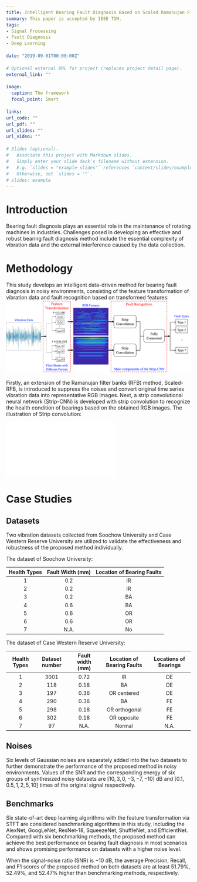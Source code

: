 ```yaml
---
title: Intelligent Bearing Fault Diagnosis Based on Scaled Ramanujan Filter Banks in Noisy Environments
summary: This paper is accepted by IEEE TIM.
tags:
- Signal Processing
- Fault Diagnosis
- Deep Learning

date: "2019-09-01T00:00:00Z"

# Optional external URL for project (replaces project detail page).
external_link: ""

image:
  caption: The framework
  focal_point: Smart

links:
url_code: ""
url_pdf: ""
url_slides: ""
url_video: ""

# Slides (optional).
#   Associate this project with Markdown slides.
#   Simply enter your slide deck's filename without extension.
#   E.g. `slides = "example-slides"` references `content/slides/example-slides.md`.
#   Otherwise, set `slides = ""`.
# slides: example
---
```


# Introduction

Bearing fault diagnosis plays an essential role in the maintenance of rotating machines in industries. Challenges posed in developing an effective and robust bearing fault diagnosis method include the essential complexity of vibration data and the external interference caused by the data collection. 

# Methodology

This study develops an intelligent data-driven method for bearing fault diagnosis in noisy environments, consisting of the feature transformation of vibration data and fault recognition based on transformed features:![structure](structure.png)

Firstly, an extension of the Ramanujan filter banks (RFB) method, Scaled-RFB, is introduced to suppress the noises and convert original time series vibration data into representative RGB images. Next, a strip convolutional neural network (Strip-CNN) is developed with strip convolution to recognize the health condition of bearings based on the obtained RGB images. The illustration of Strip convolution:

![Strip Convolution](convolution.pdf)

# Case Studies

## Datasets

Two vibration datasets collected from Soochow University and Case Western Reserve University are utilized to validate the effectiveness and robustness of the proposed method individually. 

The dataset of Soochow University:

| Health Types | Fault Width (mm) | Location of Bearing Faults |
| :----------: | :--------------: | :------------------------: |
|      1       |       0.2        |             IR             |
|      2       |       0.2        |             IR             |
|      3       |       0.2        |             BA             |
|      4       |       0.6        |             BA             |
|      5       |       0.6        |             OR             |
|      6       |       0.6        |             OR             |
|      7       |       N.A.       |             No             |

The dataset of  Case Western Reserve University:

| Health Types | Dataset number | Fault width (mm) | Location of Bearing Faults | Locations of Bearings |
| :----------: | :------------: | :--------------: | :------------------------: | :-------------------: |
|      1       |      3001      |       0.72       |             IR             |          DE           |
|      2       |      118       |       0.18       |             BA             |          DE           |
|      3       |      197       |       0.36       |        OR centered         |          DE           |
|      4       |      290       |       0.36       |             BA             |          FE           |
|      5       |      298       |       0.18       |       OR orthogonal        |          FE           |
|      6       |      302       |       0.18       |        OR opposite         |          FE           |
|      7       |       97       |       N.A.       |           Normal           |         N.A.          |

## Noises

Six levels of Gaussian noises are separately added into the two datasets to further demonstrate the performance of the proposed method in noisy environments. Values of the SNR and the corresponding energy of six groups of synthesized noisy datasets are $[10,3,0,-3,-7,-10]$ dB and $[0.1,0.5,1,2,5,10]$ times of the original signal respectively.

## Benchmarks

Six state-of-art deep learning algorithms with the feature transformation via STFT are considered benchmarking algorithms in this study, including the AlexNet, GoogLeNet, ResNet-18, SqueezeNet, ShuffleNet, and EfficientNet. Compared with six benchmarking methods, the proposed method can achieve the best performance on bearing fault diagnosis in most scenarios and shows promising performance on datasets with a higher noise level. 

When the signal-noise ratio (SNR) is $-10$ dB, the average Precision, Recall, and F1 scores of the proposed method on both datasets are at least $51.79$%, $52.49$%, and $52.47$% higher than benchmarking methods, respectively.



